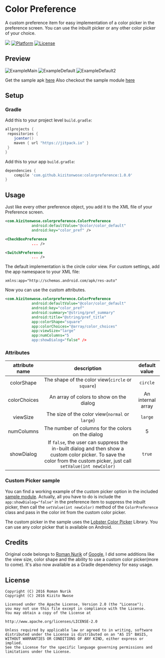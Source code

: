 # Color Preference

A custom preference item for easy implementation of a color picker in the preference screen. You can use the inbuilt picker or any other color picker of your choice.

[![](https://jitpack.io/v/kizitonwose/colorpreference.svg)](https://jitpack.io/#kizitonwose/colorpreference) 
[![Platform](http://img.shields.io/badge/platform-android-brightgreen.svg?style=flat)](http://developer.android.com/index.html) 
[![License](http://img.shields.io/badge/license-apache2.0-lightgrey.svg?style=flat)](http://www.apache.org/licenses/LICENSE-2.0)


## Preview

![ExampleMain][ExampleMain] ![ExampleDefault][ExampleDefault]
![ExampleDefault2][ExampleDefault2]

Get the sample apk [here](https://github.com/kizitonwose/colorpreference/releases/download/1.0.0/sample-1.0.0.apk) 
Also checkout the sample module [here](/sample/)

## Setup

### Gradle

Add this to your project level `build.gradle`:

```groovy
allprojects {
 repositories {
    jcenter()
    maven { url "https://jitpack.io" }
 }
}
```

Add this to your app `build.gradle`:

```groovy
dependencies {
	compile 'com.github.kizitonwose:colorpreference:1.0.0'
}
```

## Usage


Just like every other preference object, you add it to the XML file of your Preference screen.


```xml
<com.kizitonwose.colorpreference.ColorPreference
            android:defaultValue="@color/color_default"
            android:key="color_pref" />

<CheckBoxPreference
            ... />

<SwitchPreference
            ... />

```

The default implementation is the circle color view. For custom settings, add the app namespace to your XML file:

`xmlns:app="http://schemas.android.com/apk/res-auto"`

Now you can use the custom attributes.

```xml
<com.kizitonwose.colorpreference.ColorPreference
            android:defaultValue="@color/color_default"
            android:key="color_pref"
            android:summary="@string/pref_summary"
            android:title="@string/pref_title"
            app:colorShape="square"
            app:colorChoices="@array/color_choices"
            app:viewSize="large"
            app:numColumns="5
            app:showDialog="false" />
```


### Attributes

|attribute name|description|default value|
|:-:|:-:|:-:|
|colorShape|The shape of the color view(`circle` or `square`)| `circle`|
|colorChoices|An array of colors to show on the dialog| An internal array |
|viewSize|The size of the color view(`normal` or `large`) |`large`|
|numColumns|The number of columns for the colors on the dialog| 5 |
|showDialog|If `false`, the user can suppress the in-built dialog and then show a custom color picker. To save the color from the custom picker, just call `setValue(int newColor)`| `true` |


### Custom Picker sample

You can find a working example of the custom picker option in the included [sample module](/sample/com.kizitonwose.colorpickerpreferencesample.MainActivity.java). 
Actually, all you have to do is include the `app:showDialog="false"` in the preference item to suppress the inbuilt picker, then call the `setValue(int newColor)` method of the `ColorPreference` class and pass in the color int from the custom color picker.

The custom picker in the sample uses the [Lobster Color Picker](https://github.com/LarsWerkman/Lobsterpicker) Library. You can use any color picker that is available on Android.


## Credits

Original code belongs to [Roman Nurik](https://github.com/romannurik) of [Google](https://github.com/google), I did some additions like the view size, color shape and the ability to use a custom color picker(more to come). It's also now available as a Gradle dependency for easy usage.

## License

```
Copyright (C) 2016 Roman Nurik
Copyright (C) 2016 Kizito Nwose

Licensed under the Apache License, Version 2.0 (the "License");
you may not use this file except in compliance with the License.
You may obtain a copy of the License at

http://www.apache.org/licenses/LICENSE-2.0

Unless required by applicable law or agreed to in writing, software
distributed under the License is distributed on an "AS IS" BASIS,
WITHOUT WARRANTIES OR CONDITIONS OF ANY KIND, either express or implied.
See the License for the specific language governing permissions and
limitations under the License.
```

[ExampleMain]: /art/screenshot1.png
[ExampleDefault]: /art/screenshot2.png
[ExampleDefault2]: /art/screenshot3.png

